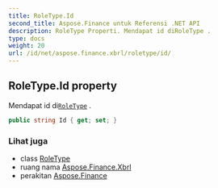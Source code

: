 ```yaml
---
title: RoleType.Id
second_title: Aspose.Finance untuk Referensi .NET API
description: RoleType Properti. Mendapat id diRoleType .
type: docs
weight: 20
url: /id/net/aspose.finance.xbrl/roletype/id/
---
```

## RoleType.Id property

Mendapat id di[`RoleType`](../) .

```csharp
public string Id { get; set; }
```

### Lihat juga

* class [RoleType](../)
* ruang nama [Aspose.Finance.Xbrl](../../roletype/)
* perakitan [Aspose.Finance](../../../)


